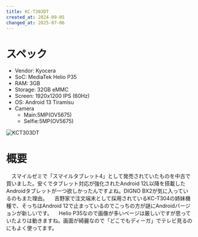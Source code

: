 ```yaml
---
title: KC-T303DT
created_at: 2024-09-05
changed_at: 2025-07-06
---
```


# スペック
- Vendor: Kyocera
- SoC: MediaTek Helio P35
- RAM: 3GB
- Storage: 32GB eMMC
- Screen: 1920x1200 IPS (60Hz)
- OS: Android 13 Tiramisu
- Camera
  - Main:5MP(OV5675)
  - Selfie:5MP(OV5675)

![KCT303DT](https://media.misskeyusercontent.jp/io/99b073f8-73d5-45fe-b809-0d753285fba3.JPG)

# 概要
　スマイルゼミで「スマイルタブレット4」として発売されていたものを中古で買いました。安くでタブレット対応が強化されたAndroid 12L以降を搭載したAndroidタブレットが一つ欲しかったんですよね。DIGNO BX2が気に入っているのもまた理由。
　吉野家で注文端末として採用されているKC-T304の姉妹機種で、そっちはAndroid 12で止まっているのでこっちの方が謎にAndroidバージョンが新しいです。
　Helio P35なので画像が多いページは厳しいですが思っていたよりは動きますね。画面が綺麗なので「どこでもディーガ」でテレビ見るのにもよく使ってます。